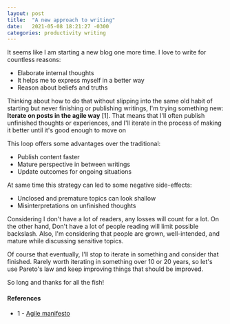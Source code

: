 ```yaml
---
layout: post
title:  "A new approach to writing"
date:   2021-05-08 18:21:27 -0300
categories: productivity writing
---
```


It seems like I am starting a new blog one more time. I love to write for countless reasons:

- Elaborate internal thoughts
- It helps me to express myself in a better way
- Reason about beliefs and truths

Thinking about how to do that without slipping into the same old habit of starting but never finishing or publishing writings, I'm trying something new: **Iterate on posts in the agile way** [1]. That means that I'll often publish unfinished thoughts or experiences, and I'll iterate in the process of making it better until it's good enough to move on

This loop offers some advantages over the traditional:

- Publish content faster
- Mature perspective in between writings
- Update outcomes for ongoing situations

At same time this strategy can led to some negative side-effects:

- Unclosed and premature topics can look shallow
- Misinterpretations on unfinished thoughts

Considering I don't have a lot of readers, any losses will count for a lot. On the other hand, Don't have a lot of people reading will limit possible backslash. Also, I'm considering that people are grown, well-intended, and mature while discussing sensitive topics.

Of course that eventually, I'll stop to iterate in something and consider that finished. Rarely worth iterating in something over 10 or 20 years, so let's use Pareto's law and keep improving things that should be improved.

So long and thanks for all the fish!

#### References

- 1 - [Agile manifesto](https://agilemanifesto.org/)
